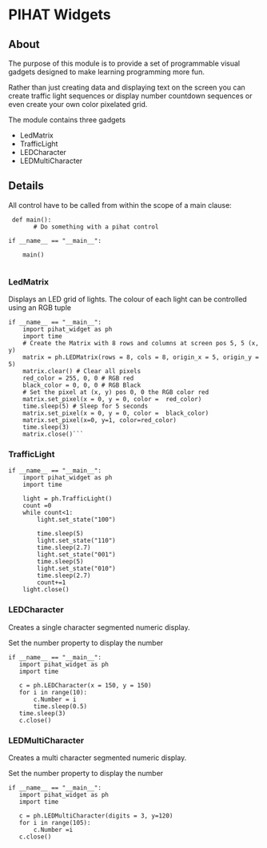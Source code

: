 # PIHAT Widgets

## About

The purpose of this module is to provide a set of programmable visual gadgets designed to make learning programming more fun.

Rather than just creating data and displaying text on the screen you can create traffic light sequences or display number countdown sequences or even create your own color pixelated grid.

The module contains three gadgets

- LedMatrix
- TrafficLight
- LEDCharacter
- LEDMultiCharacter

## Details
All control have to be called from within the scope of a main clause:

```
 def main():
       # Do something with a pihat control

if __name__ == "__main__":
    
    main()
    
```

### LedMatrix

Displays an LED grid of lights. The colour of each light can be controlled using an RGB tuple

```
if __name__ == "__main__":
    import pihat_widget as ph
    import time
    # Create the Matrix with 8 rows and columns at screen pos 5, 5 (x, y)
    matrix = ph.LEDMatrix(rows = 8, cols = 8, origin_x = 5, origin_y = 5)
    matrix.clear() # Clear all pixels
    red_color = 255, 0, 0 # RGB red
    black_color = 0, 0, 0 # RGB Black
    # Set the pixel at (x, y) pos 0, 0 the RGB color red
    matrix.set_pixel(x = 0, y = 0, color =  red_color)
    time.sleep(5) # Sleep for 5 seconds
    matrix.set_pixel(x = 0, y = 0, color =  black_color)
    matrix.set_pixel(x=0, y=1, color=red_color)
    time.sleep(3)
    matrix.close()```
```
 
### TrafficLight
 
```
if __name__ == "__main__":
    import pihat_widget as ph
    import time

    light = ph.TrafficLight()
    count =0
    while count<1:
        light.set_state("100")

        time.sleep(5)
        light.set_state("110")
        time.sleep(2.7)
        light.set_state("001")
        time.sleep(5)
        light.set_state("010")
        time.sleep(2.7)
        count+=1
    light.close()
```

### LEDCharacter

Creates a single character segmented numeric display.
 
Set the number property to display the number
 
 ```
if __name__ == "__main__":
    import pihat_widget as ph
    import time
 
    c = ph.LEDCharacter(x = 150, y = 150)
    for i in range(10):
        c.Number = i
        time.sleep(0.5)
    time.sleep(3)
    c.close()
 ```
### LEDMultiCharacter
 
 Creates a multi character segmented numeric display.
 
 Set the number property to display the number
 
 ```
if __name__ == "__main__":
    import pihat_widget as ph
    import time
 
    c = ph.LEDMultiCharacter(digits = 3, y=120)
    for i in range(105):
        c.Number =i
    c.close()
 ```
